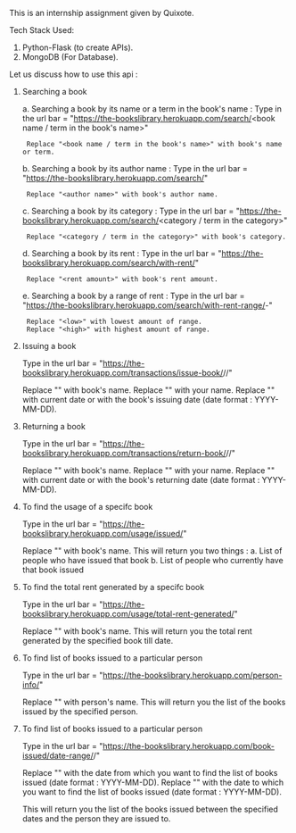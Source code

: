 
This is an internship assignment given by Quixote.

Tech Stack Used:
1. Python-Flask (to create APIs).
1. MongoDB (For Database).



Let us discuss how to use this api :

1. Searching a book

    a. Searching a book by its name or a term in the book's name :
        Type in the url bar = "https://the-bookslibrary.herokuapp.com/search/<book name / term in the book's name>"
        
        Replace "<book name / term in the book's name>" with book's name or term.
    
    b. Searching a book by its author name :
        Type in the url bar = "https://the-bookslibrary.herokuapp.com/search/<author name>"
    
        Replace "<author name>" with book's author name.
    
    c. Searching a book by its category :
        Type in the url bar = "https://the-bookslibrary.herokuapp.com/search/<category / term in the category>"
    
        Replace "<category / term in the category>" with book's category.
    
    d. Searching a book by its rent :
        Type in the url bar = "https://the-bookslibrary.herokuapp.com/search/with-rent/<rent amount>"
    
        Replace "<rent amount>" with book's rent amount.
    
    e. Searching a book by a range of rent :
        Type in the url bar = "https://the-bookslibrary.herokuapp.com/search/with-rent-range/<low>-<high>"
    
        Replace "<low>" with lowest amount of range.
        Replace "<high>" with highest amount of range.
    

2. Issuing a book

    Type in the url bar = "https://the-bookslibrary.herokuapp.com/transactions/issue-book/<bookName>/<personName>/<issueDate>"
    
    Replace "<bookName>" with book's name.
    Replace "<personName>" with your name.
    Replace "<issueDate>" with current date or with the book's issuing date (date format : YYYY-MM-DD).



3. Returning a book

    Type in the url bar = "https://the-bookslibrary.herokuapp.com/transactions/return-book/<bookName>/<personName>/<returnDate>"
    
    Replace "<bookName>" with book's name.
    Replace "<personName>" with your name.
    Replace "<returnDate>" with current date or with the book's returning date (date format : YYYY-MM-DD).



4. To find the usage of a specifc book

    Type in the url bar = "https://the-bookslibrary.herokuapp.com/usage/issued/<bookName>"
    
    Replace "<bookName>" with book's name.
    This will return you two things :
        a. List of people who have issued that book
        b. List of people who currently have that book issued



5. To find the total rent generated by a specifc book

    Type in the url bar = "https://the-bookslibrary.herokuapp.com/usage/total-rent-generated/<bookName>"
    
    Replace "<bookName>" with book's name.
    This will return you the total rent generated by the specified book till date.



6. To find list of books issued to a particular person

    Type in the url bar = "https://the-bookslibrary.herokuapp.com/person-info/<personName>"
    
    Replace "<personName>" with person's name.
    This will return you the list of the books issued by the specified person.



7. To find list of books issued to a particular person

    Type in the url bar = "https://the-bookslibrary.herokuapp.com/book-issued/date-range/<fromDate>/<toDate>"
    
    Replace "<fromDate>" with the date from which you want to find the list of books issued (date format : YYYY-MM-DD).
    Replace "<toDate>" with the date to which you want to find the list of books issued (date format : YYYY-MM-DD).

    This will return you the list of the books issued between the specified dates and the person they are issued to.
